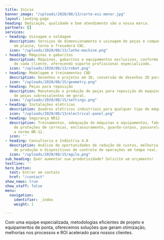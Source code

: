 ```yaml
---
title: Início
banner_image: "/uploads/2020/08/13/corte-esi-menor.jpg"
layout: landing-page
heading: Dedicação, qualidade e bom atendimento são a nossa marca.
partners: []
services:
- heading: Usinagem e soldagem
  description: Serviços de dimensionamento e usinagem de peças e componentes de precisão
    em plaina, torno e fresadora CNC.
  icon: "/uploads/2020/08/13/lathe-machine.png"
- heading: Máquinas e gabaritos
  description: Máquinas, gabaritos e equipamentos exclusivos, conforme as necessidades
    de cada cliente, oferecendo suporte profissional especializado.
  icon: "/uploads/2020/08/13/robot.png"
- heading: Modelagem e treinamentos CAD
  description: Desenhos e projetos em 3D, conversão de desenhos 2D para 3D.
  icon: "/uploads/2020/08/15/geometry.png"
- heading: Peças para reposição
  description: Manutenção e produção de peças para reposição de maquinários. Fabricação
    de peças sobressalentes em geral.
  icon: "/uploads/2020/08/15/settings.png"
- heading: Instalações elétricas
  description: Quadros elétricos industriais para qualquer tipo de máquina ou indústria.
  icon: "/uploads/2020/08/13/electrical-panel.png"
- heading: Segurança NR12
  description: Treinamentos, adequação de máquinas e equipamentos, fabricação e instalação
    de proteções de correias, enclausuramento, guarda-corpos, passarelas, conforme
    a norma NR-12.
  icon: ''
- heading: Consultoria e Indústria 4.0
  description: Análise de oportunidades de redução de custos, melhoria de processos
    de produção e dispositivos de controle de operações em tempo real.
  icon: "/uploads/2020/08/15/agile.png"
sub_heading: Quer aumentar sua produtividade? Solicite um orçamento!
textline: ''
hero_button:
  text: Entrar em contato
  href: "/contact"
show_news: true
show_staff: false
menu:
  navigation:
    identifier: _index
    weight: 1

---
```

Com uma equipe especializada, metodologias eficientes de projeto e equipamentos de ponta, oferecemos soluções que geram otimização, melhorias nos processos e ROI acelerado para nossos clientes.